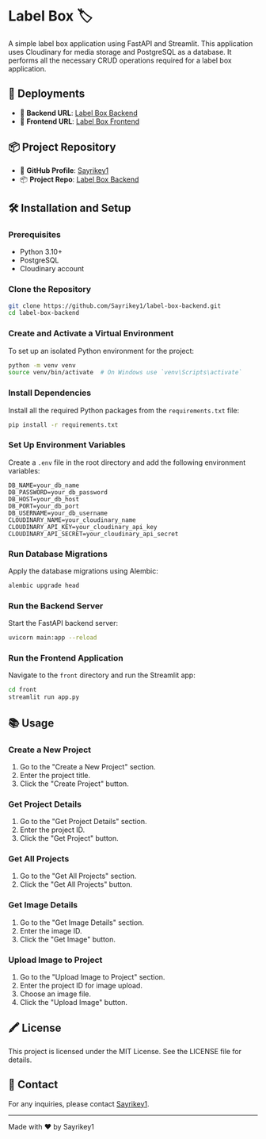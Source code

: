 # Label Box 🏷️

A simple label box application using FastAPI and Streamlit. This application uses Cloudinary for media storage and PostgreSQL as a database. It performs all the necessary CRUD operations required for a label box application.

## 🚀 Deployments

- 🔗 **Backend URL**: [Label Box Backend](https://label-box-backend.onrender.com)
- 🔗 **Frontend URL**: [Label Box Frontend](https://label-box-backend-htld236vutbbhx9t5fleyu.streamlit.app)

## 📦 Project Repository

- 👤 **GitHub Profile**: [Sayrikey1](https://github.com/Sayrikey1)
- 📦 **Project Repo**: [Label Box Backend](https://github.com/Sayrikey1/label-box-backend)

## 🛠️ Installation and Setup

### Prerequisites

- Python 3.10+
- PostgreSQL
- Cloudinary account

### Clone the Repository

```sh
git clone https://github.com/Sayrikey1/label-box-backend.git
cd label-box-backend
```

### Create and Activate a Virtual Environment

To set up an isolated Python environment for the project:

```sh
python -m venv venv
source venv/bin/activate  # On Windows use `venv\Scripts\activate`
```

### Install Dependencies

Install all the required Python packages from the `requirements.txt` file:

```sh
pip install -r requirements.txt
```

### Set Up Environment Variables

Create a `.env` file in the root directory and add the following environment variables:

```env
DB_NAME=your_db_name
DB_PASSWORD=your_db_password
DB_HOST=your_db_host
DB_PORT=your_db_port
DB_USERNAME=your_db_username
CLOUDINARY_NAME=your_cloudinary_name
CLOUDINARY_API_KEY=your_cloudinary_api_key
CLOUDINARY_API_SECRET=your_cloudinary_api_secret
```

### Run Database Migrations

Apply the database migrations using Alembic:

```sh
alembic upgrade head
```

### Run the Backend Server

Start the FastAPI backend server:

```sh
uvicorn main:app --reload
```

### Run the Frontend Application

Navigate to the `front` directory and run the Streamlit app:

```sh
cd front
streamlit run app.py
```

## 📚 Usage

### Create a New Project

1. Go to the "Create a New Project" section.
2. Enter the project title.
3. Click the "Create Project" button.

### Get Project Details

1. Go to the "Get Project Details" section.
2. Enter the project ID.
3. Click the "Get Project" button.

### Get All Projects

1. Go to the "Get All Projects" section.
2. Click the "Get All Projects" button.

### Get Image Details

1. Go to the "Get Image Details" section.
2. Enter the image ID.
3. Click the "Get Image" button.

### Upload Image to Project

1. Go to the "Upload Image to Project" section.
2. Enter the project ID for image upload.
3. Choose an image file.
4. Click the "Upload Image" button.

## 🖍️ License

This project is licensed under the MIT License. See the LICENSE file for details.

## 📧 Contact

For any inquiries, please contact [Sayrikey1](https://github.com/Sayrikey1).

---

Made with ❤️ by Sayrikey1
